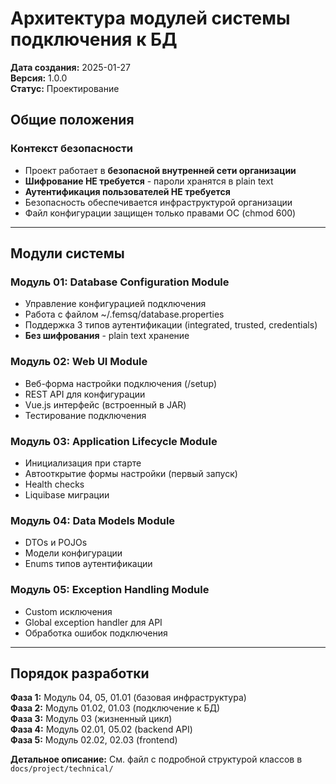 # Архитектура модулей системы подключения к БД

**Дата создания:** 2025-01-27  
**Версия:** 1.0.0  
**Статус:** Проектирование

## Общие положения

### Контекст безопасности
- Проект работает в **безопасной внутренней сети организации**
- **Шифрование НЕ требуется** - пароли хранятся в plain text
- **Аутентификация пользователей НЕ требуется**
- Безопасность обеспечивается инфраструктурой организации
- Файл конфигурации защищен только правами ОС (chmod 600)

---

## Модули системы

### Модуль 01: Database Configuration Module
- Управление конфигурацией подключения
- Работа с файлом ~/.femsq/database.properties
- Поддержка 3 типов аутентификации (integrated, trusted, credentials)
- **Без шифрования** - plain text хранение

### Модуль 02: Web UI Module  
- Веб-форма настройки подключения (/setup)
- REST API для конфигурации
- Vue.js интерфейс (встроенный в JAR)
- Тестирование подключения

### Модуль 03: Application Lifecycle Module
- Инициализация при старте
- Автооткрытие формы настройки (первый запуск)
- Health checks
- Liquibase миграции

### Модуль 04: Data Models Module
- DTOs и POJOs
- Модели конфигурации
- Enums типов аутентификации

### Модуль 05: Exception Handling Module
- Custom исключения
- Global exception handler для API
- Обработка ошибок подключения

---

## Порядок разработки

**Фаза 1:** Модуль 04, 05, 01.01 (базовая инфраструктура)  
**Фаза 2:** Модуль 01.02, 01.03 (подключение к БД)  
**Фаза 3:** Модуль 03 (жизненный цикл)  
**Фаза 4:** Модуль 02.01, 05.02 (backend API)  
**Фаза 5:** Модуль 02.02, 02.03 (frontend)  

**Детальное описание:** См. файл с подробной структурой классов в `docs/project/technical/`